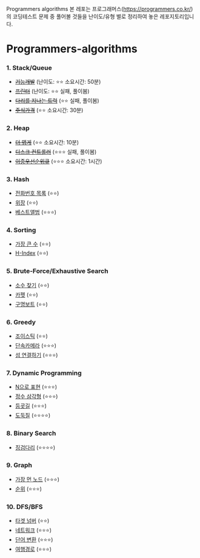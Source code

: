 
Programmers algorithms
본 레포는 프로그래머스(https://programmers.co.kr/)의 코딩테스트 문제 중 풀어볼 것들을 난이도/유형 별로 정리하여 놓은 레포지토리입니다.

# Programmers-algorithms

### 1. Stack/Queue
- ~~[기능개발](https://programmers.co.kr/learn/courses/30/lessons/42586)~~ (난이도: ⭐⭐ 소요시간: 50분)
- ~~[프린터](https://programmers.co.kr/learn/courses/30/lessons/42587)~~ (난이도: ⭐⭐ 실패, 풀이봄)
- ~~[다리를 지나는 트럭](https://programmers.co.kr/learn/courses/30/lessons/42583)~~ (⭐⭐ 실패, 풀이봄)
- ~~[주식가격](https://programmers.co.kr/learn/courses/30/lessons/42584)~~ (⭐⭐ 소요시간: 30분)

### 2. Heap
- ~~[더 맵게](https://programmers.co.kr/learn/courses/30/lessons/42626)~~ (⭐⭐ 소요시간: 10분)
- ~~[디스크 컨트롤러](https://programmers.co.kr/learn/courses/30/lessons/42627)~~ (⭐⭐⭐ 실패, 풀이봄)
- ~~[이중우선순위큐](https://programmers.co.kr/learn/courses/30/lessons/42628)~~ (⭐⭐⭐ 소요시간: 1시간)

### 3. Hash
- [전화번호 목록](https://programmers.co.kr/learn/courses/30/lessons/42577) (⭐⭐)
- [위장](https://programmers.co.kr/learn/courses/30/lessons/42578) (⭐⭐)
- [베스트앨범](https://programmers.co.kr/learn/courses/30/lessons/42579) (⭐⭐⭐)

### 4. Sorting
- [가장 큰 수](https://programmers.co.kr/learn/courses/30/lessons/42746) (⭐⭐)
- [H-Index](https://programmers.co.kr/learn/courses/30/lessons/42747) (⭐⭐)

### 5. Brute-Force/Exhaustive Search
- [소수 찾기](https://programmers.co.kr/learn/courses/30/lessons/42839) (⭐⭐)
- [카펫](https://programmers.co.kr/learn/courses/30/lessons/42842) (⭐⭐)
- [구명보트](https://programmers.co.kr/learn/courses/30/lessons/42885) (⭐⭐)

### 6. Greedy
- [조이스틱](https://programmers.co.kr/learn/courses/30/lessons/42860) (⭐⭐)
- [단속카메라](https://programmers.co.kr/learn/courses/30/lessons/42884) (⭐⭐⭐)
- [섬 연결하기](https://programmers.co.kr/learn/courses/30/lessons/42861) (⭐⭐⭐)

### 7. Dynamic Programming
- [N으로 표현](https://programmers.co.kr/learn/courses/30/lessons/42895) (⭐⭐⭐)
- [정수 삼각형](https://programmers.co.kr/learn/courses/30/lessons/43105) (⭐⭐⭐)
- [등굣길](https://programmers.co.kr/learn/courses/30/lessons/42898) (⭐⭐⭐)
- [도둑질](https://programmers.co.kr/learn/courses/30/lessons/42897) (⭐⭐⭐⭐)
### 8. Binary Search
- [징검다리](https://programmers.co.kr/learn/courses/30/lessons/43236) (⭐⭐⭐⭐)

### 9. Graph
- [가장 먼 노드](https://programmers.co.kr/learn/courses/30/lessons/49189) (⭐⭐⭐)
- [순위](https://programmers.co.kr/learn/courses/30/lessons/49191) (⭐⭐⭐)

### 10. DFS/BFS
- [타겟 넘버](https://programmers.co.kr/learn/courses/30/lessons/43165) (⭐⭐)
- [네트워크](https://programmers.co.kr/learn/courses/30/lessons/43162) (⭐⭐⭐)
- [단어 변환](https://programmers.co.kr/learn/courses/30/lessons/43163) (⭐⭐⭐)
- [여행경로](https://programmers.co.kr/learn/courses/30/lessons/43164) (⭐⭐⭐)
